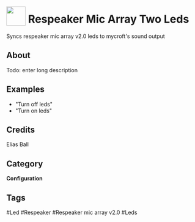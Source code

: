 # <img src="https://raw.githack.com/FortAwesome/Font-Awesome/master/svgs/solid/lightbulb.svg" card_color="#FD9E66" width="50" height="50" style="vertical-align:bottom"/> Respeaker Mic Array Two Leds
Syncs respeaker mic array v2.0 leds to mycroft's sound output

## About
Todo: enter long description

## Examples
* "Turn off leds"
* "Turn on leds"

## Credits
Elias Ball

## Category
**Configuration**

## Tags
#Led
#Respeaker
#Respeaker mic array v2.0
#Leds

